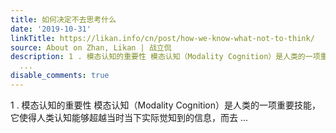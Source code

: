 ```yaml
---
title: 如何决定不去思考什么
date: '2019-10-31'
linkTitle: https://likan.info/cn/post/how-we-know-what-not-to-think/
source: About on Zhan, Likan | 战立侃
description: 1 . 模态认知的重要性 模态认知（Modality Cognition）是人类的一项重要技能，它使得人类认知能够超越当时当下实际觉知到的信息，而去
  ...
disable_comments: true
---
```

1 . 模态认知的重要性 模态认知（Modality Cognition）是人类的一项重要技能，它使得人类认知能够超越当时当下实际觉知到的信息，而去 ...